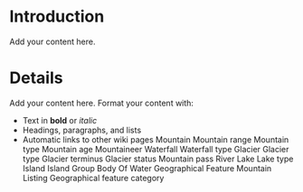 # Introduction #

Add your content here.


# Details #

Add your content here.  Format your content with:
  * Text in **bold** or _italic_
  * Headings, paragraphs, and lists
  * Automatic links to other wiki pages
Mountain
Mountain range
Mountain type
Mountain age
Mountaineer
Waterfall
Waterfall type
Glacier
Glacier type
Glacier terminus
Glacier status
Mountain pass
River
Lake
Lake type
Island
Island Group
Body Of Water
Geographical Feature
Mountain Listing
Geographical feature category